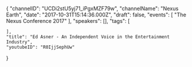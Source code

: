 {
    "channelID": "UCDi2stU5yj71_iPgxMZF79w",
    "channelName": "Nexus Earth",
    "date": "2017-10-31T15:14:36.000Z",
    "draft": false,
    "events": [
        "The Nexus Conference 2017"
    ],
    "speakers": [],
    "tags": [

    ],
    "title": "Ed Asner - An Independent Voice in the Entertainment Industry",
    "youtubeID": "R0IjjSephUw"
}
